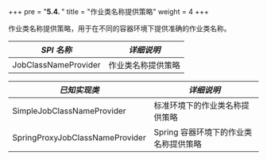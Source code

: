 +++
pre = "<b>5.4. </b>"
title = "作业类名称提供策略"
weight = 4
+++

作业类名称提供策略，用于在不同的容器环境下提供准确的作业类名称。

| *SPI 名称*                       | *详细说明*                        |
| ------------------------------- | --------------------------------- |
| JobClassNameProvider            | 作业类名称提供策略                  |

| *已知实现类*                     | *详细说明*                         |
| ------------------------------- | --------------------------------- |
| SimpleJobClassNameProvider      | 标准环境下的作业类名称提供策略        |
| SpringProxyJobClassNameProvider | Spring 容器环境下的作业类名称提供策略 |
